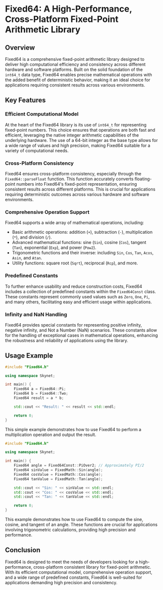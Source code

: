 # Fixed64: A High-Performance, Cross-Platform Fixed-Point Arithmetic Library

## Overview

Fixed64 is a comprehensive fixed-point arithmetic library designed to deliver high computational efficiency and consistency across different hardware and software platforms. Built on the solid foundation of the `int64_t` data type, Fixed64 enables precise mathematical operations with the added benefit of deterministic behavior, making it an ideal choice for applications requiring consistent results across various environments.

## Key Features

### Efficient Computational Model

At the heart of the Fixed64 library is its use of `int64_t` for representing fixed-point numbers. This choice ensures that operations are both fast and efficient, leveraging the native integer arithmetic capabilities of the underlying hardware. The use of a 64-bit integer as the base type allows for a wide range of values and high precision, making Fixed64 suitable for a variety of computational needs.

### Cross-Platform Consistency

Fixed64 ensures cross-platform consistency, especially through the `Fixed64::parseFloat` function. This function accurately converts floating-point numbers into Fixed64's fixed-point representation, ensuring consistent results across different platforms. This is crucial for applications requiring deterministic outcomes across various hardware and software environments.

### Comprehensive Operation Support

Fixed64 supports a wide array of mathematical operations, including:

- Basic arithmetic operations: addition (`+`), subtraction (`-`), multiplication (`*`), and division (`/`).
- Advanced mathematical functions: sine (`Sin`), cosine (`Cos`), tangent (`Tan`), exponential (`Exp`), and power (`Pow2`).
- Trigonometric functions and their inverse: including `Sin`, `Cos`, `Tan`, `Acos`, `Asin`, and `Atan`.
- Utility functions: square root (`Sqrt`), reciprocal (`Rcp`), and more.

### Predefined Constants

To further enhance usability and reduce construction costs, Fixed64 includes a collection of predefined constants within the `Fixed64Const` class. These constants represent commonly used values such as `Zero`, `One`, `Pi`, and many others, facilitating easy and efficient usage within applications.

### Infinity and NaN Handling

Fixed64 provides special constants for representing positive infinity, negative infinity, and Not a Number (NaN) scenarios. These constants allow for the handling of exceptional cases in mathematical operations, enhancing the robustness and reliability of applications using the library.

## Usage Example

```cpp
#include "Fixed64.h"

using namespace Skynet;

int main() {
    Fixed64 a = Fixed64::Pi;
    Fixed64 b = Fixed64::Two;
    Fixed64 result = a * b;

    std::cout << "Result: " << result << std::endl;

    return 0;
}
```

This simple example demonstrates how to use Fixed64 to perform a multiplication operation and output the result.

```cpp
#include "Fixed64.h"

using namespace Skynet;

int main() {
    Fixed64 angle = Fixed64Const::PiOver2; // Approximately PI/2
    Fixed64 sinValue = FixedMath::Sin(angle);
    Fixed64 cosValue = FixedMath::Cos(angle);
    Fixed64 tanValue = FixedMath::Tan(angle);

    std::cout << "Sin: " << sinValue << std::endl;
    std::cout << "Cos: " << cosValue << std::endl;
    std::cout << "Tan: " << tanValue << std::endl;

    return 0;
}
```

This example demonstrates how to use Fixed64 to compute the sine, cosine, and tangent of an angle. These functions are crucial for applications involving trigonometric calculations, providing high precision and performance.

## Conclusion

Fixed64 is designed to meet the needs of developers looking for a high-performance, cross-platform consistent library for fixed-point arithmetic. With its efficient computational model, comprehensive operation support, and a wide range of predefined constants, Fixed64 is well-suited for applications demanding high precision and consistency.